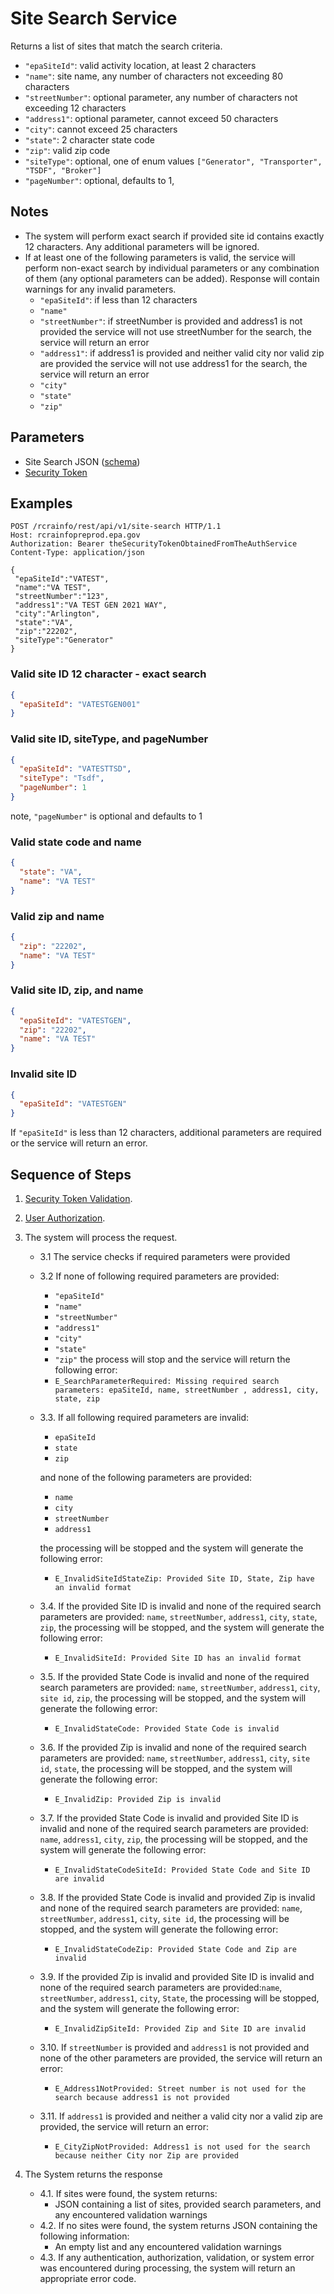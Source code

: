 # Site Search Service

Returns a list of sites that match the search criteria.

- `"epaSiteId"`: valid activity location, at least 2 characters
- `"name"`: site name, any number of characters not exceeding 80 characters
- `"streetNumber"`: optional parameter, any number of characters not exceeding 12 characters
- `"address1"`: optional parameter, cannot exceed 50 characters
- `"city"`: cannot exceed 25 characters
- `"state"`: 2 character state code
- `"zip"`: valid zip code
- `"siteType"`: optional, one of enum values `["Generator", "Transporter", "TSDF", "Broker"]`
- `"pageNumber"`: optional, defaults to 1,

## Notes

- The system will perform exact search if provided site id contains exactly 12 characters. Any additional parameters
  will be ignored.
- If at least one of the following parameters is valid, the service will perform non-exact search by individual
  parameters or any combination of them (any optional parameters can be added). Response will contain warnings for any
  invalid parameters.
  - `"epaSiteId"`: if less than 12 characters
  - `"name"`
  - `"streetNumber"`: if streetNumber is provided and address1 is not provided the service will not use streetNumber
    for the search, the service will return an error
  - `"address1"`: if address1 is provided and neither valid city nor valid zip are provided the service will not use
    address1 for the search, the service will return an error
  - `"city"`
  - `"state"`
  - `"zip"`

## Parameters

- Site Search
  JSON ([schema](https://github.com/USEPA/e-manifest/blob/master/Services-Information/Schema/site-search.json))
- [Security Token](../authentication.md#security-tokens)

## Examples

```http
POST /rcrainfo/rest/api/v1/site-search HTTP/1.1
Host: rcrainfopreprod.epa.gov
Authorization: Bearer theSecurityTokenObtainedFromTheAuthService
Content-Type: application/json

{
 "epaSiteId":"VATEST",
 "name":"VA TEST",
 "streetNumber":"123",
 "address1":"VA TEST GEN 2021 WAY",
 "city":"Arlington",
 "state":"VA",
 "zip":"22202",
 "siteType":"Generator"
}
```

### Valid site ID 12 character - exact search

```json
{
  "epaSiteId": "VATESTGEN001"
}
```

### Valid site ID, siteType, and pageNumber

```json
{
  "epaSiteId": "VATESTTSD",
  "siteType": "Tsdf",
  "pageNumber": 1
}
```

note, `"pageNumber"` is optional and defaults to 1

### Valid state code and name

```json
{
  "state": "VA",
  "name": "VA TEST"
}
```

### Valid zip and name

```json
{
  "zip": "22202",
  "name": "VA TEST"
}
```

### Valid site ID, zip, and name

```json
{
  "epaSiteId": "VATESTGEN",
  "zip": "22202",
  "name": "VA TEST"
}
```

### Invalid site ID

```json
{
  "epaSiteId": "VATESTGEN"
}
```

If `"epaSiteId"` is less than 12 characters, additional parameters are required or the service will return an error.

## Sequence of Steps

1. [Security Token Validation](../authentication.md#security-token-validation).
2. [User Authorization](../authentication.md#user-authorization).
3. The system will process the request.

   - 3.1 The service checks if required parameters were provided
   - 3.2 If none of following required parameters are provided:

     - `"epaSiteId"`
     - `"name"`
     - `"streetNumber"`
     - `"address1"`
     - `"city"`
     - `"state"`
     - `"zip"`
       the process will stop and the service will return the following error:
     - `E_SearchParameterRequired: Missing required search parameters: epaSiteId, name,
streetNumber , address1, city, state, zip`

   - 3.3. If all following required parameters are invalid:

     - `epaSiteId`
     - `state`
     - `zip`

     and none of the following parameters are provided:

     - `name`
     - `city`
     - `streetNumber`
     - `address1`

     the processing will be stopped and the system will generate the following error:

     - `E_InvalidSiteIdStateZip: Provided Site ID, State, Zip have an invalid format`

   - 3.4. If the provided Site ID is invalid and none of the required search parameters are
     provided: `name`, `streetNumber`, `address1`, `city`, `state`, `zip`, the processing will be stopped, and the
     system will generate the following error:

     - `E_InvalidSiteId: Provided Site ID has an invalid format`

   - 3.5. If the provided State Code is invalid and none of the required search parameters are
     provided: `name`, `streetNumber`, `address1`, `city`, `site id`, `zip`, the processing will be stopped, and the
     system will generate the following error:

     - `E_InvalidStateCode: Provided State Code is invalid`

   - 3.6. If the provided Zip is invalid and none of the required search parameters are
     provided: `name`, `streetNumber`, `address1`, `city`, `site id`, `state`, the processing will be stopped, and the
     system will generate the following error:

     - `E_InvalidZip: Provided Zip is invalid`

   - 3.7. If the provided State Code is invalid and provided Site ID is invalid and none of the required search
     parameters are provided: `name`, `address1`, `city`, `zip`, the processing will be stopped, and the system will
     generate the following error:

     - `E_InvalidStateCodeSiteId: Provided State Code and Site ID are invalid`

   - 3.8. If the provided State Code is invalid and provided Zip is invalid and none of the required search parameters
     are provided: `name`, `streetNumber`, `address1`, `city`, `site id`, the processing will be stopped, and the
     system will generate the following error:

     - `E_InvalidStateCodeZip: Provided State Code and Zip are invalid`

   - 3.9. If the provided Zip is invalid and provided Site ID is invalid and none of the required search parameters are
     provided:`name`, `streetNumber`, `address1`, `city`, `State`, the processing will be stopped, and the system will
     generate the following error:

     - `E_InvalidZipSiteId: Provided Zip and Site ID are invalid`

   - 3.10. If `streetNumber` is provided and `address1` is not provided and none of the other parameters are provided,
     the service will return an error:

     - `E_Address1NotProvided: Street number is not used for the search because address1 is not provided`

   - 3.11. If `address1` is provided and neither a valid city nor a valid zip are provided, the service will return an
     error:

     - `E_CityZipNotProvided: Address1 is not used for the search because neither City nor Zip are provided`

4. The System returns the response

   - 4.1. If sites were found, the system returns:
     - JSON containing a list of sites, provided search parameters, and any encountered validation warnings
   - 4.2. If no sites were found, the system returns JSON containing the following information:
     - An empty list and any encountered validation warnings
   - 4.3. If any authentication, authorization, validation, or system error was encountered during processing, the
     system will return an appropriate error code.
